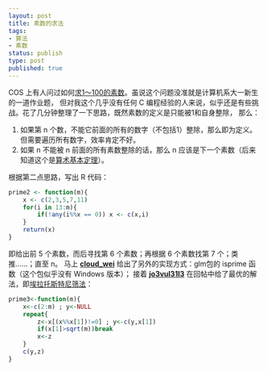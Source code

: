 ```yaml
--- 
layout: post
title: 素数的求法
tags: 
- 算法
- 素数
status: publish
type: post
published: true
---
```

COS 上有人问过如何<a href="http://cos.name/bbs/read.php?tid=12781">求1～100的素数</a>。虽说这个问题没准就是计算机系大一新生的一道作业题，
但对我这个几乎没有任何 C 编程经验的人来说，似乎还是有些挑战。花了几分钟整理了一下思路，既然素数的定义是只能被1和自身整除，
那么： 

1. 如果第 n 个数，不能它前面的所有的数字（不包括1）整除，那么即为定义。但需要遍历所有数字，效率肯定不好。 
2. 如果 n 不能被 n 前面的所有素数整除的话，那么 n 应该是下一个素数（后来知道这个是<a title="算术基本定理" href="http://zh.wikipedia.org/w/index.php?title=算术基本定理&amp;variant=zh-cn">算术基本定理</a>）。 

根据第二点思路，写出 R 代码：

```r
prime2 <- function(m){
    x <- c(2,3,5,7,11)
    for(i in 13:m){
        if(!any(i%%x == 0)) x <- c(x,i)
    }
    return(x)
}
```

即给出前 5 个素数，而后寻找第 6 个素数；再根据 6 个素数找第 7 个；类推……；直至 n。
马上 <strong><a href="http://cos.name/bbs/u.php?action=show&amp;uid=13526" target="_blank">cloud_wei</a></strong> 给出了另外的实现方式：glm包的 isprime 函数（这个包似乎没有 Windows 版本）； 接着 <a href="http://cos.name/bbs/u.php?action=show&amp;uid=101557" target="_blank"><strong>jo3vul31l3</strong></a> 在回帖中给了最优的解法，即<a title="埃拉托斯特尼筛法" href="http://zh.wikipedia.org/w/index.php?title=埃拉托斯特尼筛法&amp;variant=zh-cn">埃拉托斯特尼筛法</a>：

```r
prime3<-function(m){
    x<-c(2:m) ; y<-NULL
    repeat{
        z<-x[(x%%x[1])!=0] ; y<-c(y,x[1])
        if(x[1]>sqrt(m))break
        x<-z
    }
    c(y,z)
}
```
